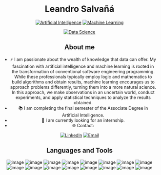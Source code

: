 
<!--
**salvanya/salvanya** is a ✨ _special_ ✨ repository because its `README.md` (this file) appears on your GitHub profile.

Here are some ideas to get you started:

- 🔭 I’m currently working on ...
- 🌱 I’m currently learning ...
- 👯 I’m looking to collaborate on ...
- 🤔 I’m looking for help with ...
- 💬 Ask me about ...
- 📫 How to reach me: ...
- 😄 Pronouns: ...
- ⚡ Fun fact: ...
-->

<h1 align="center">Leandro Salvañá</h1>
<div align="center">

[![Artificial Intelligence](
https://img.shields.io/static/v1?label=&message=Artificial+Intelligence&color=%23BB0000&style=for-the-badge)](https://)
[![Machine Learning](https://img.shields.io/static/v1?label=&message=Machine+Learning&color=%23415A77&style=for-the-badge)](https://)

[![Data Science](https://img.shields.io/static/v1?label=&message=Data+Science&color=%23A74482&style=for-the-badge)](https://)

</div>

<h2 align="center">About me</h2>
<div align="center">

- ⚡ I am passionate about the wealth of knowledge that data can offer. My fascination with artificial intelligence and machine learning is rooted in the transformation of conventional software engineering programming. While these professionals typically employ logic and mathematics to build algorithms and obtain results, machine learning encourages us to approach problems differently, turning them into a more natural science. In this approach, we make observations in an uncertain world, conduct experiments, and apply statistical techniques to analyze the results obtained.
- 📚 I am completing the final semester of the Associate Degree in Artificial Intelligence.
- 💼 I am currently looking for an internship.
- 🌐 Contact:

</div>
<div align="center">

[![LinkedIn](https://img.shields.io/static/v1?label=&message=LinkedIn&color=%230A66C2&style=for-the-badge&logo=linkedin)](https://www.linkedin.com/in/leandro-salva%C3%B1%C3%A1/?locale=en_US)
[![Email](https://img.shields.io/static/v1?label=&message=Email&color=%23EA4335&style=for-the-badge&logo=maildotru)](mailto:leandrosalvana@gmail.com)

</div>

<h2 align="center">Languages and Tools</h2>

<div align="center">


![image](https://img.shields.io/badge/Python-FFD43B?style=for-the-badge&logo=python&logoColor=blue)
![image](https://img.shields.io/badge/Numpy-777BB4?style=for-the-badge&logo=numpy&logoColor=white)
![image](https://img.shields.io/badge/Pandas-2C2D72?style=for-the-badge&logo=pandas&logoColor=white)
![image](https://img.shields.io/badge/Plotly-239120?style=for-the-badge&logo=plotly&logoColor=white)
![image](https://img.shields.io/badge/SciPy-654FF0?style=for-the-badge&logo=SciPy&logoColor=white)
![image](https://img.shields.io/badge/scikit_learn-F7931E?style=for-the-badge&logo=scikit-learn&logoColor=white)
![image](https://img.shields.io/badge/TensorFlow-FF6F00?style=for-the-badge&logo=TensorFlow&logoColor=white)
![image](https://img.shields.io/badge/Keras-FF0000?style=for-the-badge&logo=keras&logoColor=white)
![image](https://img.shields.io/badge/GIT-E44C30?style=for-the-badge&logo=git&logoColor=white)
![image](https://img.shields.io/badge/GitHub-100000?style=for-the-badge&logo=github&logoColor=white)
![image](https://img.shields.io/badge/VSCode-0078D4?style=for-the-badge&logo=visual%20studio%20code&logoColor=white)
![image](https://img.shields.io/badge/conda-342B029.svg?&style=for-the-badge&logo=anaconda&logoColor=white)
![image](https://img.shields.io/badge/Jupyter-F37626.svg?&style=for-the-badge&logo=Jupyter&logoColor=white)
![image](https://img.shields.io/badge/Microsoft%20SQL%20Server-CC2927?style=for-the-badge&logo=microsoft%20sql%20server&logoColor=white)
![image](https://img.shields.io/badge/PowerBI-F2C811?style=for-the-badge&logo=Power%20BI&logoColor=white)
![image](https://img.shields.io/badge/Docker-2CA5E0?style=for-the-badge&logo=docker&logoColor=white)

</div>

